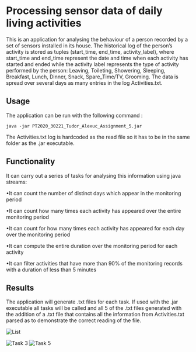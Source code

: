 # Processing sensor data of daily living activities

This is an application for analysing the behaviour of a person recorded by a set of sensors installed in its house. The historical log of the person’s activity is stored as tuples (start_time, end_time, activity_label), where start_time and end_time represent the date and time when each activity has started and ended while the activity label represents the type of activity performed by the person: Leaving, Toileting, Showering, Sleeping, Breakfast, Lunch, Dinner, Snack, Spare_Time/TV, Grooming. The data is spread over several days as many entries in the log Activities.txt.

## Usage
The application can be run with the following command :
```
java -jar PT2020_30221_Tudor_Alexuc_Assignment_5.jar
```
The Activities.txt log is hardcoded as the read file so it has to be in the same folder as the .jar executable.

## Functionality

It can carry out a series of tasks for analysing this information using java streams:

•It can count the number of distinct days which appear in the monitoring period

•It can count how many times each activity has appeared over the entire monitoring period
 
•It can count for how many times each activity has appeared for each day over the monitoring period

•It can compute the entire duration over the monitoring period for each activity

•It can filter activities that have more than 90% of the monitoring records with a duration of less than 5 minutes


## Results

The application will generate .txt files for each task. If used with the .jar executable all tasks will be called and all 5 of the .txt files generated with the addition of a .txt file that contains all the information from Activities.txt parsed as to demonstrate the correct reading of the file.

![List](https://imgur.com/hoTm2dN.jpg)

![Task 3](https://imgur.com/ia3p41W.png)
![Task 5](https://imgur.com/PFj3FfQ.png)

